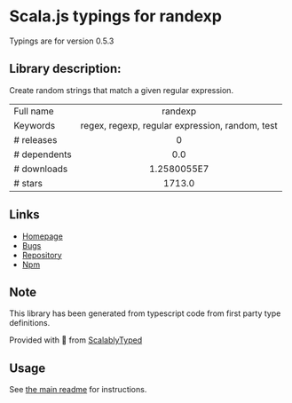 
# Scala.js typings for randexp

Typings are for version 0.5.3

## Library description:
Create random strings that match a given regular expression.

|                    |                 |
| ------------------ | :-------------: |
| Full name          | randexp |
| Keywords           | regex, regexp, regular expression, random, test |
| # releases         | 0 |
| # dependents       | 0.0 |
| # downloads        | 1.2580055E7 |
| # stars            | 1713.0 |

## Links
- [Homepage](http://fent.github.io/randexp.js/)
- [Bugs](https://github.com/fent/randexp.js/issues)
- [Repository](https://github.com/fent/randexp.js)
- [Npm](https://www.npmjs.com/package/randexp)
    


## Note
This library has been generated from typescript code from first party type definitions.

Provided with :purple_heart: from [ScalablyTyped](https://github.com/oyvindberg/ScalablyTyped)

## Usage
See [the main readme](../../readme.md) for instructions.


